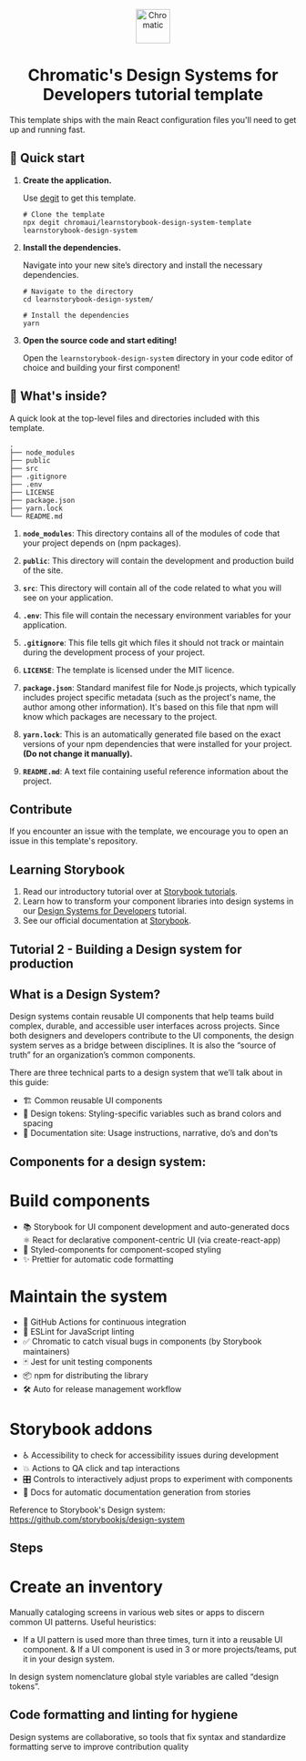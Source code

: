 
<p align="center">
  <a href="https://www.chromatic.com/">
    <img alt="Chromatic" src="https://avatars2.githubusercontent.com/u/24584319?s=200&v=4" width="60" />
  </a>
</p>

<h1 align="center">
  Chromatic's Design Systems for Developers tutorial template
</h1>

This template ships with the main React configuration files you'll need to get up and running fast.

## 🚅  Quick start

1.  **Create the application.**

    Use [degit](https://github.com/Rich-Harris/degit) to get this template.

    ```shell
    # Clone the template
    npx degit chromaui/learnstorybook-design-system-template learnstorybook-design-system
    ```

1.  **Install the dependencies.**

    Navigate into your new site’s directory and install the necessary dependencies.

    ```shell
    # Navigate to the directory
    cd learnstorybook-design-system/

    # Install the dependencies
    yarn
    ```

1.  **Open the source code and start editing!**

    Open the `learnstorybook-design-system` directory in your code editor of choice and building your first component!

## 🔎 What's inside?

A quick look at the top-level files and directories included with this template.

    .
    ├── node_modules
    ├── public
    ├── src
    ├── .gitignore
    ├── .env
    ├── LICENSE
    ├── package.json
    ├── yarn.lock
    └── README.md


1.  **`node_modules`**: This directory contains all of the modules of code that your project depends on (npm packages).

2.  **`public`**: This directory will contain the development and production build of the site.

3.  **`src`**: This directory will contain all of the code related to what you will see on your application.

4. **`.env`**: This file will contain the necessary environment variables for your application.

5.  **`.gitignore`**: This file tells git which files it should not track or maintain during the development process of your project.

6. **`LICENSE`**: The template is licensed under the MIT licence.

7. **`package.json`**: Standard manifest file for Node.js projects, which typically includes project specific metadata (such as the project's name, the author among other information). It's based on this file that npm will know which packages are necessary to the project.

8. **`yarn.lock`**: This is an automatically generated file based on the exact versions of your npm dependencies that were installed for your project. **(Do not change it manually).**

9. **`README.md`**: A text file containing useful reference information about the project.

## Contribute

If you encounter an issue with the template, we encourage you to open an issue in this template's repository.

## Learning Storybook

1. Read our introductory tutorial over at [Storybook tutorials](https://storybook.js.org/tutorials/intro-to-storybook/react/en/get-started/).
2. Learn how to transform your component libraries into design systems in our [Design Systems for Developers](https://storybook.js.org/tutorials/design-systems-for-developers/) tutorial.
2. See our official documentation at [Storybook](https://storybook.js.org/).


## Tutorial 2 - Building a Design system for production

## What is a Design System?
Design systems contain reusable UI components that help teams build complex, durable, and accessible user interfaces across projects. Since both designers and developers contribute to the UI components, the design system serves as a bridge between disciplines. It is also the “source of truth” for an organization’s common components.

There are three technical parts to a design system that we’ll talk about in this guide:

* 🏗 Common reusable UI components
* 🎨 Design tokens: Styling-specific variables such as brand colors and spacing
* 📕 Documentation site: Usage instructions, narrative, do’s and don'ts

## Components for a design system:
# Build components
* 📚 Storybook for UI component development and auto-generated docs
⚛️ React for declarative component-centric UI (via create-react-app)
* 💅 Styled-components for component-scoped styling
* ✨ Prettier for automatic code formatting
# Maintain the system
* 🚥 GitHub Actions for continuous integration
* 📐 ESLint for JavaScript linting
* ✅ Chromatic to catch visual bugs in components (by Storybook maintainers)
* 🃏 Jest for unit testing components
* 📦 npm for distributing the library
* 🛠 Auto for release management workflow
# Storybook addons
* ♿ Accessibility to check for accessibility issues during development
* 💥 Actions to QA click and tap interactions
* 🎛 Controls to interactively adjust props to experiment with components
* 📕 Docs for automatic documentation generation from stories

Reference to Storybook's Design system: https://github.com/storybookjs/design-system

## Steps

# Create an inventory
Manually cataloging screens in various web sites or apps to discern common UI patterns.
Useful heuristics:
* If a UI pattern is used more than three times, turn it into a reusable UI component.
& If a UI component is used in 3 or more projects/teams, put it in your design system.

In design system nomenclature global style variables are called “design tokens”.

## Code formatting and linting for hygiene
Design systems are collaborative, so tools that fix syntax and standardize formatting serve to improve contribution quality